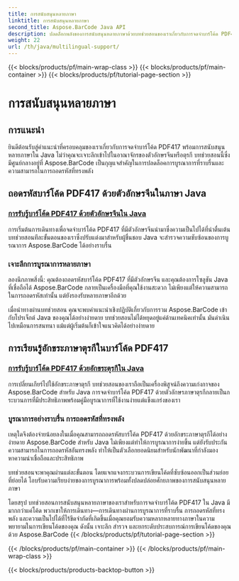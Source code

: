 ```yaml
---
title: การสนับสนุนหลายภาษา
linktitle: การสนับสนุนหลายภาษา
second_title: Aspose.BarCode Java API
description: ปลดล็อกพลังของการสนับสนุนหลายภาษาด้วยบทช่วยสอนของเราเกี่ยวกับการจดจำบาร์โค้ด PDF417 เจาะลึกการเขียนโค้ด Java ด้วย Aspose.BarCode เพื่อการบูรณาการที่ราบรื่น
weight: 22
url: /th/java/multilingual-support/
---
```


{{< blocks/products/pf/main-wrap-class >}}
{{< blocks/products/pf/main-container >}}
{{< blocks/products/pf/tutorial-page-section >}}

# การสนับสนุนหลายภาษา


## การแนะนำ
ยินดีต้อนรับสู่คำแนะนำที่ครอบคลุมของเราเกี่ยวกับการจดจำบาร์โค้ด PDF417 พร้อมการสนับสนุนหลายภาษาใน Java ไม่ว่าคุณจะเจาะลึกเข้าไปในอาณาจักรของตัวอักษรจีนหรือตุรกี บทช่วยสอนนี้ซึ่งมีศูนย์กลางอยู่ที่ Aspose.BarCode เป็นกุญแจสำคัญในการปลดล็อคการบูรณาการที่ราบรื่นและความสามารถในการถอดรหัสที่ทรงพลัง

## ถอดรหัสบาร์โค้ด PDF417 ด้วยตัวอักษรจีนในภาษา Java
### [การรับรู้บาร์โค้ด PDF417 ด้วยตัวอักษรจีนใน Java](./recognizing-pdf417-chinese-characters/)

การเริ่มต้นการเดินทางเพื่อจดจำบาร์โค้ด PDF417 ที่มีตัวอักษรจีนนำมาซึ่งความเป็นไปได้ที่น่าตื่นเต้น บทช่วยสอนทีละขั้นตอนของเราซึ่งปรับแต่งมาสำหรับผู้ชื่นชอบ Java จะสำรวจความซับซ้อนของการบูรณาการ Aspose.BarCode ได้อย่างราบรื่น

### เจาะลึกการบูรณาการหลายภาษา
ลองนึกภาพสิ่งนี้: คุณต้องถอดรหัสบาร์โค้ด PDF417 ที่มีตัวอักษรจีน และคุณต้องการโซลูชัน Java ที่เชื่อถือได้ Aspose.BarCode กลายเป็นเครื่องมือที่คุณใช้งานสะดวก ไม่เพียงแต่ให้ความสามารถในการถอดรหัสเท่านั้น แต่ยังรองรับหลายภาษาอีกด้วย

เมื่อนำทางผ่านบทช่วยสอน คุณจะพบคำแนะนำเชิงปฏิบัติเกี่ยวกับการรวม Aspose.BarCode เข้ากับโปรเจ็กต์ Java ของคุณได้อย่างง่ายดาย บทช่วยสอนไม่ได้หยุดอยู่แค่ด้านเทคนิคเท่านั้น มันดำเนินไปเหมือนการสนทนา แม้แต่ผู้เริ่มต้นก็เข้าใจแนวคิดได้อย่างง่ายดาย

## การเรียนรู้อักขระภาษาตุรกีในบาร์โค้ด PDF417
### [การรับรู้บาร์โค้ด PDF417 ด้วยอักขระตุรกีใน Java](./recognizing-pdf417-turkish-characters/)

การเปลี่ยนเกียร์ไปใช้อักขระภาษาตุรกี บทช่วยสอนของเราถือเป็นเครื่องพิสูจน์ถึงความเก่งกาจของ Aspose.BarCode สำหรับ Java การจดจำบาร์โค้ด PDF417 ด้วยตัวอักษรภาษาตุรกีกลายเป็นกระบวนการที่มีประสิทธิภาพพร้อมคู่มือบูรณาการที่ใช้งานง่ายแต่แข็งแกร่งของเรา

### บูรณาการอย่างราบรื่น การถอดรหัสที่ทรงพลัง
เหตุใดจึงต้องจ่ายน้อยลงในเมื่อคุณสามารถถอดรหัสบาร์โค้ด PDF417 ด้วยอักขระภาษาตุรกีได้อย่างง่ายดาย Aspose.BarCode สำหรับ Java ไม่เพียงแต่ทำให้การบูรณาการง่ายขึ้น แต่ยังรับประกันความสามารถในการถอดรหัสอันทรงพลัง ทำให้เป็นตัวเลือกยอดนิยมสำหรับนักพัฒนาที่กำลังมองหาความน่าเชื่อถือและประสิทธิภาพ

บทช่วยสอนจะพาคุณผ่านแต่ละขั้นตอน โดยแจกแจงกระบวนการเขียนโค้ดที่ซับซ้อนออกเป็นส่วนย่อยที่ย่อยได้ โอบรับความเรียบง่ายของการบูรณาการพร้อมทั้งปลดปล่อยศักยภาพของการสนับสนุนหลายภาษา

โดยสรุป บทช่วยสอนการสนับสนุนหลายภาษาของเราสำหรับการจดจำบาร์โค้ด PDF417 ใน Java มีมากกว่าแค่โค้ด พวกเขาให้การเดินทาง—การเดินทางผ่านการบูรณาการที่ราบรื่น การถอดรหัสที่ทรงพลัง และความเป็นไปได้ที่ไร้ขีดจำกัดที่เกิดขึ้นเมื่อคุณยอมรับความหลากหลายทางภาษาในความพยายามในการเขียนโค้ดของคุณ ดังนั้น เจาะลึก สำรวจ และยกระดับประสบการณ์การเขียนโค้ดของคุณด้วย Aspose.BarCode
{{< /blocks/products/pf/tutorial-page-section >}}

{{< /blocks/products/pf/main-container >}}
{{< /blocks/products/pf/main-wrap-class >}}

{{< blocks/products/products-backtop-button >}}
